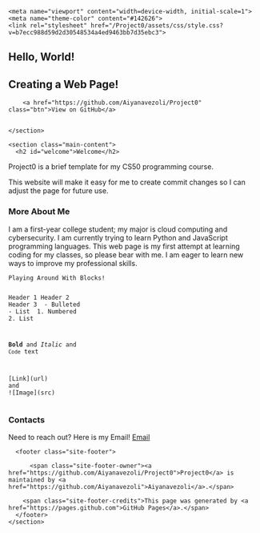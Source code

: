 <html lang="en-US">
  <head>
    <meta charset="UTF-8">

<!-- Begin Jekyll SEO tag v2.5.0 -->
<title>Welcome | Hello, World!</title>
<meta name="generator" content="Jekyll v3.8.5" />
<meta property="og:title" content="Welcome" />
<meta property="og:locale" content="en_US" />
<link rel="canonical" href="https://aiyanavezoli.github.io/Project0/" />
<meta property="og:url" content="https://aiyanavezoli.github.io/Project0/" />
<meta property="og:site_name" content="Project0" />
<script type="application/ld+json">
{"@type":"WebSite","headline":"Welcome","url":"https://aiyanavezoli.github.io/Project0/","name":"Project0","description":"Creating a Web Page!","@context":"http://schema.org"}</script>
<!-- End Jekyll SEO tag -->

    <meta name="viewport" content="width=device-width, initial-scale=1">
    <meta name="theme-color" content="#142626">
    <link rel="stylesheet" href="/Project0/assets/css/style.css?v=b7ecc988d59d2d30548534a4ed9463bb7d35ebc3">
  </head>
  <body>
    <section class="page-header">
      <h1 class="project-name">Hello, World!</h1>
      <h2 class="project-tagline">Creating a Web Page!</h2>
      
        <a href="https://github.com/Aiyanavezoli/Project0" class="btn">View on GitHub</a>
      
      
    </section>

    <section class="main-content">
      <h2 id="welcome">Welcome</h2>

<p>Project0 is a brief template for my CS50 programming course.</p>

<p>This website will make it easy for me to create commit changes so I can adjust the page for future use.</p>

<h3 id="markdown">More About Me</h3>

<p>I am a first-year college student; my major is cloud computing and cybersecurity. I am currently trying to learn Python and JavaScript programming languages. This web page is my first attempt at learning coding for my classes, so please bear with me.  I am eager to learn new ways to improve my professional skills. </p>

<div class="language-markdown highlighter-rouge"><div class="highlight"><pre class="highlight"><code>Playing Around With Blocks!

<span class="gh">Header 1</span>
<span class="gu">Header 2</span>
<span class="gu">Header 3</span>
<span class="p">
-</span> Bulleted
<span class="p">-</span> List
<span class="p">
1.</span> Numbered
<span class="p">2.</span> List

<span class="gs">**Bold**</span> and _Italic_ and <span class="sb">`Code`</span> text

<span class="p">[</span><span class="nv">Link</span><span class="p">](</span><span class="sx">url</span><span class="p">)</span> and !<span class="p">[</span><span class="nv">Image</span><span class="p">](</span><span class="sx">src</span><span class="p">)</span>
</code></pre></div></div>

<h3 id="support-or-contact">Contacts</h3>

<p>Need to reach out? Here is my Email! <a href="avezoli@student.cccs.edu">Email</a></p>


      <footer class="site-footer">
        
          <span class="site-footer-owner"><a href="https://github.com/Aiyanavezoli/Project0">Project0</a> is maintained by <a href="https://github.com/Aiyanavezoli">Aiyanavezoli</a>.</span>
        
        <span class="site-footer-credits">This page was generated by <a href="https://pages.github.com">GitHub Pages</a>.</span>
      </footer>
    </section>

    
  </body>
</html>
